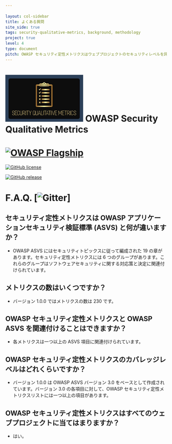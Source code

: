 ```yaml
---

layout: col-sidebar
title: よくある質問
site_side: true
tags: security-qualitative-metrics, background, methodology
project: true
level: 4
type: document
pitch: OWASP セキュリティ定性メトリクスはウェブプロジェクトのセキュリティレベルを評価するメトリクスの最も詳細なリストです。OWASP ASVS のカバレッジのレベルを示しています。
---
```



# ![Project Logo](images/logo3_small.png) OWASP Security Qualitative Metrics  
# [![OWASP Flagship](https://img.shields.io/badge/owasp-flagship-blue.svg)](https://owasp.org/projects/)
 [![GitHub license](https://img.shields.io/github/license/Naereen/StrapDown.js.svg)](https://github.com/OWASP/www-project-security-qualitative-metrics/blob/master/LICENSE)

 [![GitHub release](https://img.shields.io/github/release/Naereen/StrapDown.js.svg)](https://github.com/OWASP/www-project-security-qualitative-metrics/releases)




# F.A.Q. [![Gitter](https://gitter.im/owasp-www-project-security-qualitative-metrics/community)]

## セキュリティ定性メトリクスは OWASP アプリケーションセキュリティ検証標準 (ASVS) と何が違いますか？

- OWASP ASVS にはセキュリティトピックスに従って編成された 19 の章があります。セキュリティ定性メトリクスには 6 つのグループがあります。これらのグループはソフトウェアセキュリティに関する対応策と決定に関連付けられています。

## メトリクスの数はいくつですか？

- バージョン 1.0.0 ではメトリクスの数は 230 です。

## OWASP セキュリティ定性メトリクスと OWASP ASVS を関連付けることはできますか？

- 各メトリクスは一つ以上の ASVS 項目に関連付けられています。

## OWASP セキュリティ定性メトリクスのカバレッジレベルはどれくらいですか？

- バージョン 1.0.0 は OWASP ASVS バージョン 3.0 をベースとして作成されています。バージョン 3.0 の各項目に対して、OWASP セキュリティ定性メトリクスリストには一つ以上の項目があります。

## OWASP セキュリティ定性メトリクスはすべてのウェブプロジェクトに当てはまりますか？

- はい。
